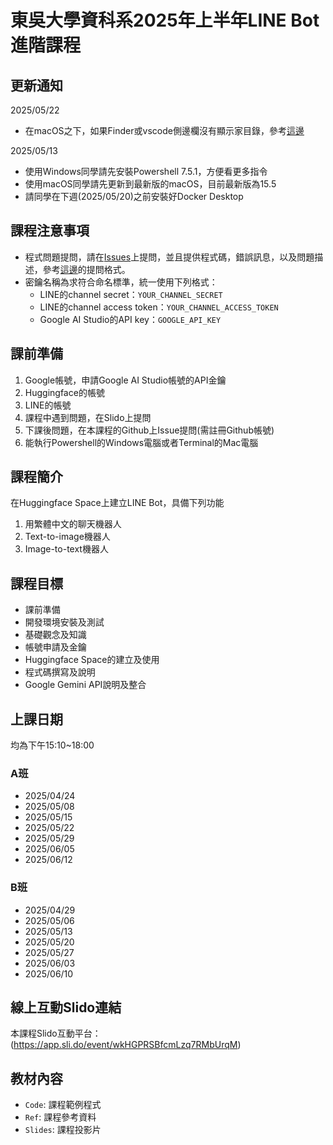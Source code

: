 # 東吳大學資科系2025年上半年LINE Bot進階課程

## 更新通知
2025/05/22
* 在macOS之下，如果Finder或vscode側邊欄沒有顯示家目錄，參考[這邊](https://github.com/joshhu/sculinebot2025/issues/1)

2025/05/13
* 使用Windows同學請先安裝Powershell 7.5.1，方便看更多指令
* 使用macOS同學請先更新到最新版的macOS，目前最新版為15.5
* 請同學在下週(2025/05/20)之前安裝好Docker Desktop

## 課程注意事項

* 程式問題提問，請在[Issues](https://github.com/joshhu/sculinebot2025/issues)上提問，並且提供程式碼，錯誤訊息，以及問題描述，參考[這邊](https://github.com/joshhu/sculinebot2024/issues/10)的提問格式。
* 密鑰名稱為求符合命名標準，統一使用下列格式：
    - LINE的channel secret：`YOUR_CHANNEL_SECRET`
    - LINE的channel access token：`YOUR_CHANNEL_ACCESS_TOKEN`
    - Google AI Studio的API key：`GOOGLE_API_KEY`

## 課前準備
1. Google帳號，申請Google AI Studio帳號的API金鑰
2. Huggingface的帳號
3. LINE的帳號
4. 課程中遇到問題，在Slido上提問
5. 下課後問題，在本課程的Github上Issue提問(需註冊Github帳號)
6. 能執行Powershell的Windows電腦或者Terminal的Mac電腦

## 課程簡介
在Huggingface Space上建立LINE Bot，具備下列功能
1. 用繁體中文的聊天機器人
2. Text-to-image機器人
3. Image-to-text機器人

## 課程目標
- 課前準備
- 開發環境安裝及測試
- 基礎觀念及知識
- 帳號申請及金鑰
- Huggingface Space的建立及使用
- 程式碼撰寫及說明
- Google Gemini API說明及整合

## 上課日期
均為下午15:10~18:00

### A班
- 2025/04/24
- 2025/05/08
- 2025/05/15
- 2025/05/22
- 2025/05/29
- 2025/06/05
- 2025/06/12

### B班
- 2025/04/29
- 2025/05/06
- 2025/05/13
- 2025/05/20
- 2025/05/27
- 2025/06/03
- 2025/06/10

## 線上互動Slido連結
 本課程Slido互動平台：(https://app.sli.do/event/wkHGPRSBfcmLzq7RMbUrqM)
 
## 教材內容
- `Code`: 課程範例程式
- `Ref`: 課程參考資料
- `Slides`: 課程投影片